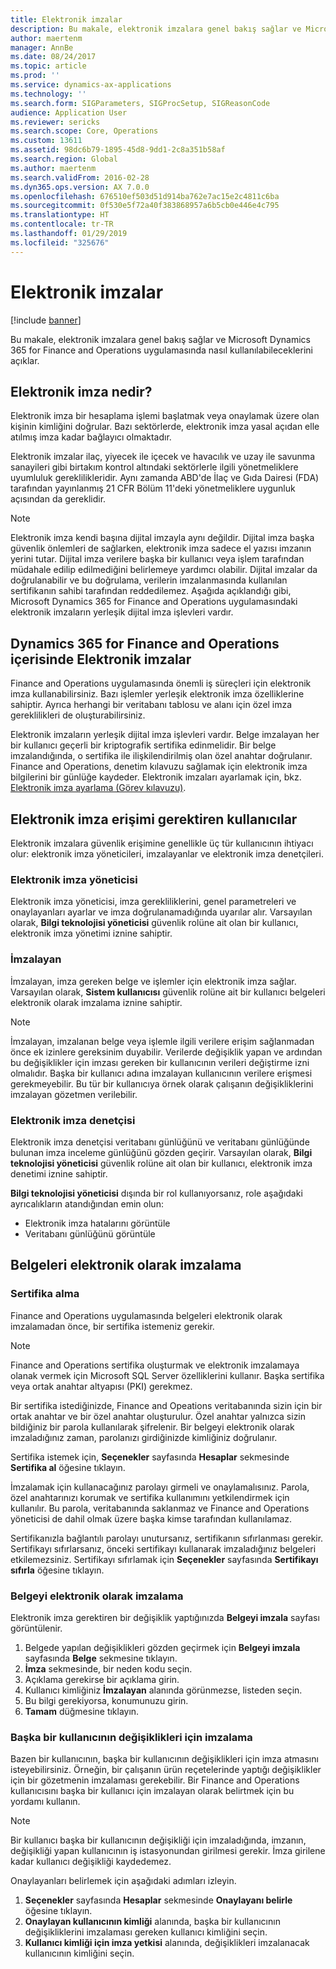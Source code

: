 ```yaml
---
title: Elektronik imzalar
description: Bu makale, elektronik imzalara genel bakış sağlar ve Microsoft Dynamics 365 for Finance and Operations uygulamasında nasıl kullanılabileceklerini açıklar.
author: maertenm
manager: AnnBe
ms.date: 08/24/2017
ms.topic: article
ms.prod: ''
ms.service: dynamics-ax-applications
ms.technology: ''
ms.search.form: SIGParameters, SIGProcSetup, SIGReasonCode
audience: Application User
ms.reviewer: sericks
ms.search.scope: Core, Operations
ms.custom: 13611
ms.assetid: 98dc6b79-1895-45d8-9dd1-2c8a351b58af
ms.search.region: Global
ms.author: maertenm
ms.search.validFrom: 2016-02-28
ms.dyn365.ops.version: AX 7.0.0
ms.openlocfilehash: 676510ef503d51d914ba762e7ac15e2c4811c6ba
ms.sourcegitcommit: 0f530e5f72a40f383868957a6b5cb0e446e4c795
ms.translationtype: HT
ms.contentlocale: tr-TR
ms.lasthandoff: 01/29/2019
ms.locfileid: "325676"
---
```

# <a name="electronic-signatures"></a>Elektronik imzalar

[!include [banner](../includes/banner.md)]

Bu makale, elektronik imzalara genel bakış sağlar ve Microsoft Dynamics 365 for Finance and Operations uygulamasında nasıl kullanılabileceklerini açıklar.

## <a name="what-is-an-electronic-signature"></a>Elektronik imza nedir?

Elektronik imza bir hesaplama işlemi başlatmak veya onaylamak üzere olan kişinin kimliğini doğrular. Bazı sektörlerde, elektronik imza yasal açıdan elle atılmış imza kadar bağlayıcı olmaktadır.

Elektronik imzalar ilaç, yiyecek ile içecek ve havacılık ve uzay ile savunma sanayileri gibi birtakım kontrol altındaki sektörlerle ilgili yönetmeliklere uyumluluk gereklilikleridir. Aynı zamanda ABD'de İlaç ve Gıda Dairesi (FDA) tarafından yayınlanmış 21 CFR Bölüm 11'deki yönetmeliklere uygunluk açısından da gereklidir.

> [!NOTE]
> Elektronik imza kendi başına dijital imzayla aynı değildir. Dijital imza başka güvenlik önlemleri de sağlarken, elektronik imza sadece el yazısı imzanın yerini tutar. Dijital imza verilere başka bir kullanıcı veya işlem tarafından müdahale edilip edilmediğini belirlemeye yardımcı olabilir. Dijital imzalar da doğrulanabilir ve bu doğrulama, verilerin imzalanmasında kullanılan sertifikanın sahibi tarafından reddedilemez. Aşağıda açıklandığı gibi, Microsoft Dynamics 365 for Finance and Operations uygulamasındaki elektronik imzaların yerleşik dijital imza işlevleri vardır.

## <a name="electronic-signatures-in-dynamics-365-for-finance-and-operations"></a>Dynamics 365 for Finance and Operations içerisinde Elektronik imzalar

Finance and Operations uygulamasında önemli iş süreçleri için elektronik imza kullanabilirsiniz. Bazı işlemler yerleşik elektronik imza özelliklerine sahiptir. Ayrıca herhangi bir veritabanı tablosu ve alanı için özel imza gereklilikleri de oluşturabilirsiniz.

Elektronik imzaların yerleşik dijital imza işlevleri vardır. Belge imzalayan her bir kullanıcı geçerli bir kriptografik sertifika edinmelidir. Bir belge imzalandığında, o sertifika ile ilişkilendirilmiş olan özel anahtar doğrulanır. Finance and Operations, denetim kılavuzu sağlamak için elektronik imza bilgilerini bir günlüğe kaydeder. Elektronik imzaları ayarlamak için, bkz. [Elektronik imza ayarlama (Görev kılavuzu)](tasks/set-up-electronic-signatures.md).

## <a name="users-who-require-access-to-electronic-signatures"></a>Elektronik imza erişimi gerektiren kullanıcılar

Elektronik imzalara güvenlik erişimine genellikle üç tür kullanıcının ihtiyacı olur: elektronik imza yöneticileri, imzalayanlar ve elektronik imza denetçileri.

### <a name="electronic-signature-administrator"></a>Elektronik imza yöneticisi

Elektronik imza yöneticisi, imza gerekliliklerini, genel parametreleri ve onaylayanları ayarlar ve imza doğrulanamadığında uyarılar alır. Varsayılan olarak, **Bilgi teknolojisi yöneticisi** güvenlik rolüne ait olan bir kullanıcı, elektronik imza yönetimi iznine sahiptir.

### <a name="signer"></a>İmzalayan

İmzalayan, imza gereken belge ve işlemler için elektronik imza sağlar. Varsayılan olarak, **Sistem kullanıcısı** güvenlik rolüne ait bir kullanıcı belgeleri elektronik olarak imzalama iznine sahiptir.

> [!NOTE]
> İmzalayan, imzalanan belge veya işlemle ilgili verilere erişim sağlanmadan önce ek izinlere gereksinim duyabilir. Verilerde değişiklik yapan ve ardından bu değişiklikler için imzası gereken bir kullanıcının verileri değiştirme izni olmalıdır. Başka bir kullanıcı adına imzalayan kullanıcının verilere erişmesi gerekmeyebilir. Bu tür bir kullanıcıya örnek olarak çalışanın değişikliklerini imzalayan gözetmen verilebilir.

### <a name="electronic-signature-auditor"></a>Elektronik imza denetçisi

Elektronik imza denetçisi veritabanı günlüğünü ve veritabanı günlüğünde bulunan imza inceleme günlüğünü gözden geçirir. Varsayılan olarak, **Bilgi teknolojisi yöneticisi** güvenlik rolüne ait olan bir kullanıcı, elektronik imza denetimi iznine sahiptir.

**Bilgi teknolojisi yöneticisi** dışında bir rol kullanıyorsanız, role aşağıdaki ayrıcalıkların atandığından emin olun:

- Elektronik imza hatalarını görüntüle
- Veritabanı günlüğünü görüntüle

## <a name="signing-documents-electronically"></a>Belgeleri elektronik olarak imzalama

### <a name="get-a-certificate"></a>Sertifika alma

Finance and Operations uygulamasında belgeleri elektronik olarak imzalamadan önce, bir sertifika istemeniz gerekir.

> [!NOTE]
> Finance and Operations sertifika oluşturmak ve elektronik imzalamaya olanak vermek için Microsoft SQL Server özelliklerini kullanır. Başka sertifika veya ortak anahtar altyapısı (PKI) gerekmez.

Bir sertifika istediğinizde, Finance and Opeations veritabanında sizin için bir ortak anahtar ve bir özel anahtar oluşturulur. Özel anahtar yalnızca sizin bildiğiniz bir parola kullanılarak şifrelenir. Bir belgeyi elektronik olarak imzaladığınız zaman, parolanızı girdiğinizde kimliğiniz doğrulanır.

Sertifika istemek için, **Seçenekler** sayfasında **Hesaplar** sekmesinde **Sertifika al** öğesine tıklayın.

İmzalamak için kullanacağınız parolayı girmeli ve onaylamalısınız. Parola, özel anahtarınızı korumak ve sertifika kullanımını yetkilendirmek için kullanılır. Bu parola, veritabanında saklanmaz ve Finance and Operations yöneticisi de dahil olmak üzere başka kimse tarafından kullanılamaz.

Sertifikanızla bağlantılı parolayı unutursanız, sertifikanın sıfırlanması gerekir. Sertifikayı sıfırlarsanız, önceki sertifikayı kullanarak imzaladığınız belgeleri etkilemezsiniz. Sertifikayı sıfırlamak için **Seçenekler** sayfasında **Sertifikayı sıfırla** öğesine tıklayın.

### <a name="sign-a-document-electronically"></a>Belgeyi elektronik olarak imzalama

Elektronik imza gerektiren bir değişiklik yaptığınızda **Belgeyi imzala** sayfası görüntülenir.

1. Belgede yapılan değişiklikleri gözden geçirmek için **Belgeyi imzala** sayfasında **Belge** sekmesine tıklayın.
2. **İmza** sekmesinde, bir neden kodu seçin.
3. Açıklama gerekirse bir açıklama girin.
4. Kullanıcı kimliğiniz **İmzalayan** alanında görünmezse, listeden seçin.
5. Bu bilgi gerekiyorsa, konumunuzu girin.
6. **Tamam** düğmesine tıklayın.

### <a name="sign-for-another-users-changes"></a>Başka bir kullanıcının değişiklikleri için imzalama

Bazen bir kullanıcının, başka bir kullanıcının değişiklikleri için imza atmasını isteyebilirsiniz. Örneğin, bir çalışanın ürün reçetelerinde yaptığı değişiklikler için bir gözetmenin imzalaması gerekebilir. Bir Finance and Operations kullanıcısını başka bir kullanıcı için imzalayan olarak belirtmek için bu yordamı kullanın.

> [!NOTE]
> Bir kullanıcı başka bir kullanıcının değişikliği için imzaladığında, imzanın, değişikliği yapan kullanıcının iş istasyonundan girilmesi gerekir. İmza girilene kadar kullanıcı değişikliği kaydedemez.

Onaylayanları belirlemek için aşağıdaki adımları izleyin.

1. **Seçenekler** sayfasında **Hesaplar** sekmesinde **Onaylayanı belirle** öğesine tıklayın.
2. **Onaylayan kullanıcının kimliği** alanında, başka bir kullanıcının değişikliklerini imzalaması gereken kullanıcı kimliğini seçin.
3. **Kullanıcı kimliği için imza yetkisi** alanında, değişiklikleri imzalanacak kullanıcının kimliğini seçin.
